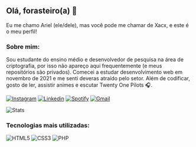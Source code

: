## Olá, forasteiro(a) 👋

Eu me chamo Ariel (ele/dele), mas você pode me chamar de Xacx, e este é o meu perfil!

### Sobre mim:

Sou estudante do ensino médio e desenvolvedor de pesquisa na área de criptografia, por isso não apareço aqui frequentemente (e meus repositórios são privados). Comecei a estudar desenvolvimento web em novembro de 2021 e me senti deveras atraído pelo setor. Além de codificar, gosto de ler, assistir animes e escutar Twenty One Pilots 🎧.

[![Instagram](https://img.shields.io/badge/Instagram-E4405F?style=for-the-badge&logo=instagram&logoColor=white)]()
[![Linkedin](https://img.shields.io/badge/LinkedIn-0077B5?style=for-the-badge&logo=linkedin&logoColor=white)]()
[![Spotify](https://img.shields.io/badge/Spotify-1ED760?&style=for-the-badge&logo=spotify&logoColor=white)]()
[![Gmail](https://img.shields.io/badge/Gmail-D14836?style=for-the-badge&logo=gmail&logoColor=white)]()

![Stats](https://github-readme-stats.vercel.app/api?username=MrXacx&theme=dracula)

### Tecnologias mais utilizadas:

![HTML5](https://img.shields.io/badge/HTML5-E34F26?style=for-the-badge&logo=html5&logoColor=white)
![CSS3](https://img.shields.io/badge/CSS3-1572B6?style=for-the-badge&logo=css3&logoColor=white)
![PHP](https://img.shields.io/badge/PHP-777BB4?style=for-the-badge&logo=php&logoColor=white)

